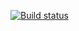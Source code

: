 [![Build status](https://ci.appveyor.com/api/projects/status/15f8cswv46jncdy4/branch/master?svg=true)](https://ci.appveyor.com/project/MargelovN/pageobjects/branch/master)